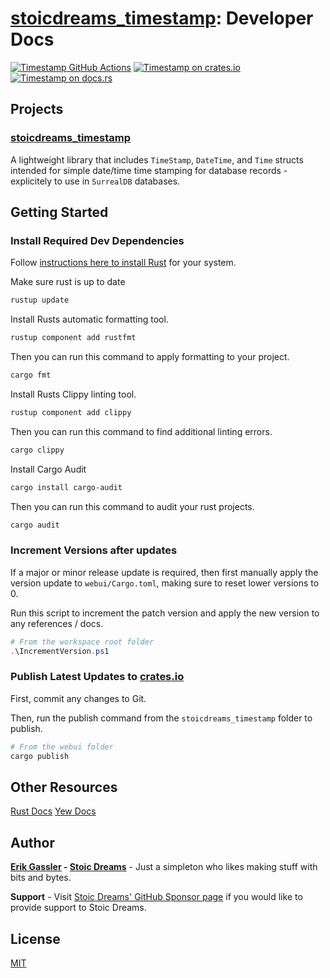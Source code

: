 # [stoicdreams_timestamp](docsrs): Developer Docs

[![Timestamp GitHub Actions][gh-image]][gh-checks]
[![Timestamp on crates.io][cratesio-image]][cratesio]
[![Timestamp on docs.rs][docsrs-image]][docsrs]

[gh-image]: https://github.com/stoicdreams/timestamp/actions/workflows/deploy.yml/badge.svg
[gh-checks]: https://github.com/stoicdreams/timestamp/actions?query=branch%3Amain
[cratesio-image]: https://img.shields.io/crates/v/stoicdreams_timestamp.svg
[cratesio]: https://crates.io/crates/stoicdreams_timestamp
[docsrs-image]: https://docs.rs/stoicdreams_timestamp/badge.svg
[docsrs]: https://docs.rs/stoicdreams_timestamp

## Projects

### [stoicdreams_timestamp](./stoicdreams_timestamp/README.md)

A lightweight library that includes `TimeStamp`, `DateTime`, and `Time` structs intended for simple date/time time stamping for database records - explicitely to use in `SurrealDB` databases.

## Getting Started

### Install Required Dev Dependencies

Follow [instructions here to install Rust](https://rustup.rs/) for your system.

Make sure rust is up to date

```powershell
rustup update
```

Install Rusts automatic formatting tool.

```powershell
rustup component add rustfmt
```

Then you can run this command to apply formatting to your project.

```powershell
cargo fmt
```

Install Rusts Clippy linting tool.

```powershell
rustup component add clippy
```

Then you can run this command to find additional linting errors.

```powershell
cargo clippy
```

Install Cargo Audit

```powershell
cargo install cargo-audit
```

Then you can run this command to audit your rust projects.

```powershell
cargo audit
```

### Increment Versions after updates

If a major or minor release update is required, then first manually apply the version update to `webui/Cargo.toml`, making sure to reset lower versions to 0.

Run this script to increment the patch version and apply the new version to any references / docs.

```powershell
# From the workspace root folder
.\IncrementVersion.ps1
```

### Publish Latest Updates to [crates.io](https://crates.io/crates/stoicdreams_timestamp/)

First, commit any changes to Git.

Then, run the publish command from the `stoicdreams_timestamp` folder to publish.

```powershell
# From the webui folder
cargo publish
```

## Other Resources

[Rust Docs](https://www.rust-lang.org/)
[Yew Docs](https://yew.rs/)

## Author

**[Erik Gassler](https://www.erikgassler.com) - [Stoic Dreams](https://www.stoicdreams.com)** - Just a simpleton who likes making stuff with bits and bytes.

**Support** - Visit [Stoic Dreams' GitHub Sponsor page](https://github.com/sponsors/StoicDreams) if you would like to provide support to Stoic Dreams.

## License

[MIT](./LICENSE)
